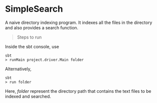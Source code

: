 # SimpleSearch

A naive directory indexing program. It indexes all the files in the directory and also provides a search function.


> Steps to run

Inside the sbt console, use

```
sbt
> runMain project.driver.Main folder
 ```
 
 Alternatively,
 
```
sbt
> run folder
```

Here, *folder* represent the directory path that contains the text files to be indexed and searched.
